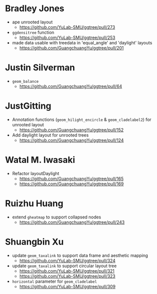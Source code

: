 # Bradley Jones

+ ape unrooted layout
  - <https://github.com/YuLab-SMU/ggtree/pull/273>
+ `ggdensitree` function
  - <https://github.com/YuLab-SMU/ggtree/pull/253>
+ made data usable with treedata in 'equal_angle' and 'daylight' layouts 
  - <https://github.com/GuangchuangYu/ggtree/pull/201>

# Justin Silverman

+ `geom_balance`
	- <https://github.com/GuangchuangYu/ggtree/pull/64>

# JustGitting

+ Annotation functions (`geom_hilight_encircle` & `geom_cladelabel2`) for
  unrooted layout
  - <https://github.com/GuangchuangYu/ggtree/pull/152>
+ Add daylight layout for unrooted trees
  - <https://github.com/GuangchuangYu/ggtree/pull/124>

# Watal M. Iwasaki

+ Refactor layoutDaylight
  - <https://github.com/GuangchuangYu/ggtree/pull/165>
  - <https://github.com/GuangchuangYu/ggtree/pull/169>

# Ruizhu Huang

+ extend `gheatmap` to support collapsed nodes
  - <https://github.com/GuangchuangYu/ggtree/pull/243>

# Shuangbin Xu

+ update `geom_taxalink` to support data frame and aesthetic mapping
  - <https://github.com/YuLab-SMU/ggtree/pull/324>
+ update `geom_taxalink` to support circular layout tree
  - <https://github.com/YuLab-SMU/ggtree/pull/321>
  - <https://github.com/YuLab-SMU/ggtree/pull/323>
+ `horizontal` parameter for `geom_cladelabel`
  - <https://github.com/YuLab-SMU/ggtree/pull/309>
  
